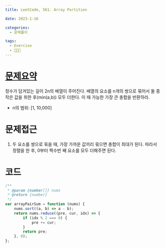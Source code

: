 ```yaml
---
title: LeetCode, 561. Array Partition

date: 2023-1-16

categories:
  - 문제풀이

tags:
  - Exercise
  - 🧑🏻‍💻
---
```


# [문제요약](https://leetcode.com/problems/array-partition/description/)

정수가 담겨있는 길이 2n의 배열이 주어진다. 배열의 요소를 n개의 쌍으로 묶어서 둘 중 작은 값을 취한 후(min(a,b)) 모두 더한다. 이 때 가능한 가장 큰 총합을 반환하라.

- n의 범위: [1, 10,000]

# 문제접근

1. 두 요소를 쌍으로 묶을 때, 가장 가까운 값끼리 묶으면 총합이 최대가 된다. 따라서 정렬을 한 후, 0부터 짝수번 째 요소를 모두 더해주면 된다.

# 코드

```javascript
/**
 * @param {number[]} nums
 * @return {number}
 */
var arrayPairSum = function (nums) {
	nums.sort((a, b) => a - b);
	return nums.reduce((pre, cur, idx) => {
		if (idx % 2 === 0) {
			pre += cur;
		}
		return pre;
	}, 0);
};
```
